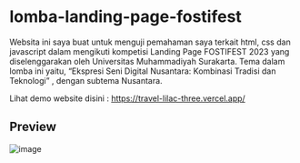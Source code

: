 # lomba-landing-page-fostifest
Websita ini saya buat untuk menguji pemahaman saya terkait html, css dan javascript dalam mengikuti kompetisi Landing Page FOSTIFEST 2023 yang diselenggarakan oleh Universitas Muhammadiyah Surakarta.  Tema dalam lomba ini yaitu, “Ekspresi Seni Digital Nusantara: Kombinasi Tradisi dan Teknologi” , dengan subtema Nusantara.

Lihat demo website disini : https://travel-lilac-three.vercel.app/
## Preview
![image](https://github.com/iambeno/lomba-landing-page-fostifest/assets/132084722/a31cc553-8471-4f30-baf8-b38e8806181c)


